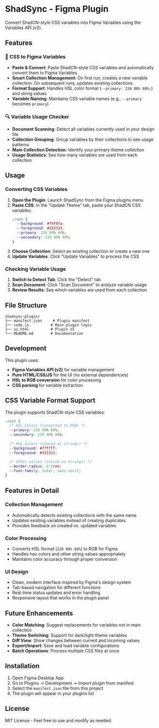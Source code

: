 # ShadSync - Figma Plugin

Convert ShadCN-style CSS variables into Figma Variables using the Variables API (v2).

## Features

### 🎨 CSS to Figma Variables
- **Paste & Convert**: Paste ShadCN-style CSS variables and automatically convert them to Figma Variables
- **Smart Collection Management**: On first run, creates a new variable collection. On subsequent runs, updates existing collections
- **Format Support**: Handles HSL color format (`--primary: 220 80% 60%;`) and string values
- **Variable Naming**: Maintains CSS variable names (e.g., `--primary` becomes `primary`)

### 🔍 Variable Usage Checker
- **Document Scanning**: Detect all variables currently used in your design file
- **Collection Grouping**: Group variables by their collections to see usage patterns
- **Main Collection Detection**: Identify your primary theme collection
- **Usage Statistics**: See how many variables are used from each collection

## Usage

### Converting CSS Variables

1. **Open the Plugin**: Launch ShadSync from the Figma plugins menu
2. **Paste CSS**: In the "Update Theme" tab, paste your ShadCN CSS variables:
   ```css
   :root {
     --background: #f9f9fa;
     --foreground: #333333;
     --primary: 220 80% 60%;
     --secondary: 210 40% 98%;
   }
   ```
3. **Choose Collection**: Select an existing collection or create a new one
4. **Update Variables**: Click "Update Variables" to process the CSS

### Checking Variable Usage

1. **Switch to Detect Tab**: Click the "Detect" tab
2. **Scan Document**: Click "Scan Document" to analyze variable usage
3. **Review Results**: See which variables are used from each collection

## File Structure

```
shadsync-plugin/
├── manifest.json     # Plugin manifest
├── code.js          # Main plugin logic
├── ui.html          # Plugin UI
└── README.md        # Documentation
```

## Development

This plugin uses:
- **Figma Variables API (v2)** for variable management
- **Pure HTML/CSS/JS** for the UI (no external dependencies)
- **HSL to RGB conversion** for color processing
- **CSS parsing** for variable extraction

## CSS Variable Format Support

The plugin supports ShadCN-style CSS variables:

```css
:root {
  /* HSL Colors (converted to RGB) */
  --primary: 220 80% 60%;
  --secondary: 210 40% 98%;
  
  /* Hex Colors (stored as strings) */
  --background: #ffffff;
  --foreground: #333333;
  
  /* Other values (stored as strings) */
  --border-radius: 0.5rem;
  --font-family: Inter, sans-serif;
}
```

## Features in Detail

### Collection Management
- Automatically detects existing collections with the same name
- Updates existing variables instead of creating duplicates
- Provides feedback on created vs. updated variables

### Color Processing
- Converts HSL format (`220 80% 60%`) to RGB for Figma
- Handles hex colors and other string values appropriately
- Maintains color accuracy through proper conversion

### UI Design
- Clean, modern interface inspired by Figma's design system
- Tab-based navigation for different functions
- Real-time status updates and error handling
- Responsive layout that works in the plugin panel

## Future Enhancements

- **Color Matching**: Suggest replacements for variables not in main collection
- **Theme Switching**: Support for dark/light theme variables
- **Diff View**: Show changes between current and incoming values
- **Export/Import**: Save and load variable configurations
- **Batch Operations**: Process multiple CSS files at once

## Installation

1. Open Figma Desktop App
2. Go to Plugins → Development → Import plugin from manifest
3. Select the `manifest.json` file from this project
4. The plugin will appear in your plugins list

## License

MIT License - Feel free to use and modify as needed.
